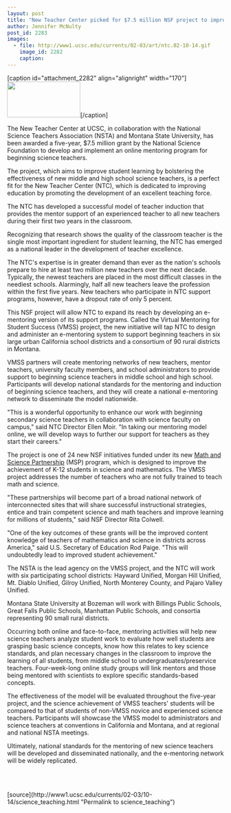```yaml
---
layout: post
title: "New Teacher Center picked for $7.5 million NSF project to improve science education"
author: Jennifer McNulty
post_id: 2283
images:
  - file: http://www1.ucsc.edu/currents/02-03/art/ntc.02-10-14.gif
    image_id: 2282
    caption: 
---
```


[caption id="attachment_2282" align="alignright" width="170"]<a href="http://localhost/mysite/wp-content/uploads/2002/10/ntc.02-10-14.gif"><img class="size-full wp-image-2282" src="http://localhost/mysite/wp-content/uploads/2002/10/ntc.02-10-14.gif" alt="" width="170" height="83" /></a>[/caption]
<p>
  The New Teacher Center at UCSC, in collaboration with the National Science Teachers Association (NSTA) and Montana State University, has been awarded a five-year, $7.5 million grant by the National Science Foundation to develop and implement an online mentoring program for beginning science teachers.
</p>
<p>
  The project, which aims to improve student learning by bolstering the effectiveness of new middle and high school science teachers, is a perfect fit for the New Teacher Center (NTC), which is dedicated to improving education by promoting the development of an excellent teaching force.
</p>
<p>
  The NTC has developed a successful model of teacher induction that provides the mentor support of an experienced teacher to all new teachers during their first two years in the classroom.
</p>
<p>
  Recognizing that research shows the quality of the classroom teacher is the single most important ingredient for student learning, the NTC has emerged as a national leader in the development of teacher excellence.
</p>
<p>
  The NTC's expertise is in greater demand than ever as the nation's schools prepare to hire at least two million new teachers over the next decade. Typically, the newest teachers are placed in the most difficult classes in the neediest schools. Alarmingly, half all new teachers leave the profession within the first five years. New teachers who participate in NTC support programs, however, have a dropout rate of only 5 percent.
</p>
<p>
  This NSF project will allow NTC to expand its reach by developing an e-mentoring version of its support programs. Called the Virtual Mentoring for Student Success (VMSS) project, the new initiative will tap NTC to design and administer an e-mentoring system to support beginning teachers in six large urban California school districts and a consortium of 90 rural districts in Montana.
</p>
<p>
  VMSS partners will create mentoring networks of new teachers, mentor teachers, university faculty members, and school administrators to provide support to beginning science teachers in middle school and high school. Participants will develop national standards for the mentoring and induction of beginning science teachers, and they will create a national e-mentoring network to disseminate the model nationwide.
</p>
<p>
  "This is a wonderful opportunity to enhance our work with beginning secondary science teachers in collaboration with science faculty on campus," said NTC Director Ellen Moir. "In taking our mentoring model online, we will develop ways to further our support for teachers as they start their careers."
</p>
<p>
  The project is one of 24 new NSF initiatives funded under its new <a href="http://www.nsf.gov/home/ehr/">Math and Science Partnership</a> (MSP) program, which is designed to improve the achievement of K-12 students in science and mathematics. The VMSS project addresses the number of teachers who are not fully trained to teach math and science.
</p>
<p>
  "These partnerships will become part of a broad national network of interconnected sites that will share successful instructional strategies, entice and train competent science and math teachers and improve learning for millions of students," said NSF Director Rita Colwell.
</p>
<p>
  "One of the key outcomes of these grants will be the improved content knowledge of teachers of mathematics and science in districts across America," said U.S. Secretary of Education Rod Paige. "This will undoubtedly lead to improved student achievement."
</p>
<p>
  The NSTA is the lead agency on the VMSS project, and the NTC will work with six participating school districts: Hayward Unified, Morgan Hill Unified, Mt. Diablo Unified, Gilroy Unified, North Monterey County, and Pajaro Valley Unified.
</p>
<p>
  Montana State University at Bozeman will work with Billings Public Schools, Great Falls Public Schools, Manhattan Public Schools, and consortia representing 90 small rural districts.
</p>
<p>
  Occurring both online and face-to-face, mentoring activities will help new science teachers analyze student work to evaluate how well students are grasping basic science concepts, know how this relates to key science standards, and plan necessary changes in the classroom to improve the learning of all students, from middle school to undergraduates/preservice teachers. Four-week-long online study groups will link mentors and those being mentored with scientists to explore specific standards-based concepts.
</p>
<p>
  The effectiveness of the model will be evaluated throughout the five-year project, and the science achievement of VMSS teachers' students will be compared to that of students of non-VMSS novice and experienced science teachers. Participants will showcase the VMSS model to administrators and science teachers at conventions in California and Montana, and at regional and national NSTA meetings.
</p>
<p>
  Ultimately, national standards for the mentoring of new science teachers will be developed and disseminated nationally, and the e-mentoring network will be widely replicated.<br>
</p>
<p>
  <br>
  <br>

</p>
<p>

</p>
[source](http://www1.ucsc.edu/currents/02-03/10-14/science_teaching.html "Permalink to science_teaching")
